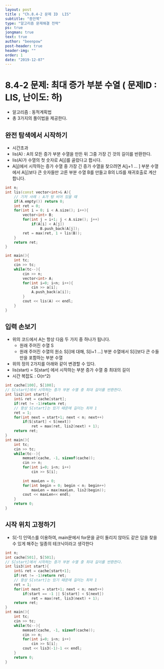 ```yaml
---
layout: post
title : "Ch.8.4-2 문제 ID  LIS"
subtitle: "종만북"
type: "알고리즘 문제해결 전략"
ps: true
jongman: true
text: true
author: "beenpow"
post-header: true
header-img: ""
order: 1
date: "2019-12-07"
---
```


# 8.4-2 문제: 최대 증가 부분 수열 ( 문제ID : LIS, 난이도: 하)
[algo]: <https://algospot.com/judge/problem/read/TRIANGLEPATH>
- 알고리즘 : 동적계획법
- 총 3가지의 풀이법을 제공한다.


## 완전 탐색에서 시작하기
- 시간초과
- lis(A) : A의 모든 증가 부분 수열을 만든 뒤 그중 가장 긴 것의 길이를 반환한다.
- lis(A)가 수열의 첫 숫자로 A[j]를 골랐다고 합시다.
- A[j]에서 시작하는 증가 수열 중 가장 긴 증가 수열을 찾으려면 A[j+1 ... ] 부분 수열에서 A[j]보다 큰
  숫자들만 고른 부분 수열 B를 만들고 B의 LIS를 재귀호출로 계산합니다.

```cpp
int n;
int lis(const vector<int>& A){
    // 기저 사례 : A가 텅 비어 있을 때
    if(A.empty()) return 0;
    int ret = 0;
    for(int i = 0; i < A.size(); i++){
        vector<int> B;
        for(int j = i+1; j < A.size(); j++)
            if(A[i] < A[j])
                B.push_back(A[j]);
        ret = max(ret, 1 + lis(B));
    }
    return ret;
}

int main(){
    int tc;
    cin >> tc;
    while(tc--){
        cin >> n;
        vector<int> A;
        for(int i=0; i<n; i++){
            cin >> a[i];
            A.push_back(a[i]);
        }
        cout << lis(A) << endl;
    }
}
```

## 입력 손보기

- 위의 코드에서 A는 항상 다음 두 가지 중 하나가 됩니다.
  -  원래 주어진 수열 S
  -  원래 주어진 수열의 원소 S[i]에 대해, S[i+1 ...] 부분 수열에서 S[i]보다 큰 수들만을 포함하는 부분 수열
- 위의 정의 2가지를 아래와 같이 변경할 수 있다.
- lis(start) = S[start] 에서 시작하는 부분 증가 수열 중 최대의 길이
- 시간 복잡도 : O(n^2)

```cpp
int cache[100], S[100];
// S[start]에서 시작하는 증가 부분 수열 중 최대 길이를 반환한다.
int lis2(int start){
    int& ret = cache[start];
    if(ret != -1)return ret;
    // 항상 S[start]는 있기 때문에 길이는 최하 1
    ret = 1;
    for(int next = start+1; next < n; next++)
        if(S[start] < S[next])
            ret = max(ret, lis2(next) + 1);
    return ret;
}
int main(){
    int tc;
    cin >> tc;
    while(tc--){
        memset(cache, -1, sizeof(cache));
        cin >> n;
        for(int i=0; i<n; i++)
            cin >> S[i];
        
        int maxLen = 0;
        for(int begin = 0; begin < n; begin++)
            maxLen = max(maxLen, lis2(begin));
        cout << maxLen<< endl;
    }
    return 0;
}
```

## 시작 위치 고정하기
- S[-1] 인덱스를 이용하여, main문에서 for문을 굳이 돌리지 않아도 같은 답을 찾을 수 있게 해주는
  일종의 테크닉이라고 생각한다

```cpp
int n;
int cache[501], S[501];
// S[start]에서 시작하는 증가 부분 수열 중 최대 길이를 반환한다.
int lis3(int start){
    int& ret = cache[start+1];
    if(ret != -1)return ret;
    // 항상 S[start]는 있기 때문에 길이는 최하 1
    ret = 1;
    for(int next = start+1; next < n; next++)
        if(start == -1 || S[start] < S[next])
            ret = max(ret, lis3(next) + 1);
    return ret;
}
int main(){
    int tc;
    cin >> tc;
    while(tc--){
        memset(cache, -1, sizeof(cache));
        cin >> n;
        for(int i=0; i<n; i++)
            cin >> S[i];
        cout << lis3(-1)-1 << endl;
    }
    return 0;
}
```
